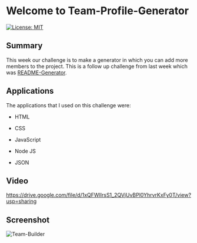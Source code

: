 # Welcome to Team-Profile-Generator

[![License: MIT](https://img.shields.io/badge/License-MIT-yellow.svg)](https://opensource.org/licenses/MIT)

## Summary

This week our challenge is to make a generator in which you can add more members to the project.  This is a follow up challenge from last week which was [README-Generator](https://github.com/cacevedo2011/README-Generator).

## Applications

The applications that I used on this challenge were:

* HTML

* CSS

* JavaScript

* Node JS

* JSON

## Video

https://drive.google.com/file/d/1xQFWIlrsS1_2QVjUvBPl0YhrvrKxFy0T/view?usp=sharing

## Screenshot

![Team-Builder](https://user-images.githubusercontent.com/18291317/95696744-5c23fa00-0c0a-11eb-9138-de333e4b08dc.png)
